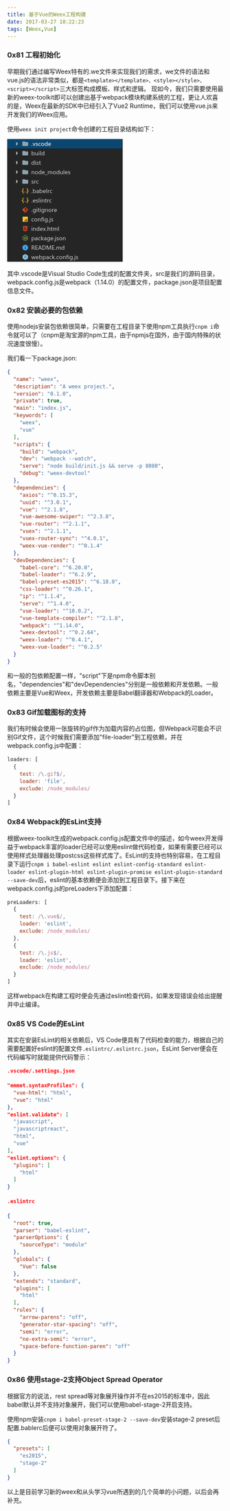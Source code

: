 ```yaml
---
title: 基于Vue的Weex工程构建
date: 2017-03-27 18:22:23
tags: [Weex,Vue]
---
```


### 0x81 工程初始化

早期我们通过编写Weex特有的.we文件来实现我们的需求，we文件的语法和vue.js的语法非常类似，都是`<template></template>、<style></style>、<script></script>`三大标签构成模板、样式和逻辑。
现如今，我们只需要使用最新的weex-toolkit即可以创建出基于webpack模块构建系统的工程，更让人欢喜的是，Weex在最新的SDK中已经引入了Vue2 Runtime，我们可以使用vue.js来开发我们的Weex应用。

使用`weex init project`命令创建的工程目录结构如下：

![工程结构](/images/2017_03_27_01.png)

其中.vscode是Visual Studio Code生成的配置文件夹，src是我们的源码目录，webpack.config.js是webpack（1.14.0）的配置文件，package.json是项目配置信息文件。

### 0x82 安装必要的包依赖

使用nodejs安装包依赖很简单，只需要在工程目录下使用npm工具执行`cnpm i`命令就可以了（cnpm是淘宝源的npm工具，由于npmjs在国外，由于国内特殊的状况速度很慢）。

我们看一下package.json:

```Json
{
  "name": "weex",
  "description": "A weex project.",
  "version": "0.1.0",
  "private": true,
  "main": "index.js",
  "keywords": [
    "weex",
    "vue"
  ],
  "scripts": {
    "build": "webpack",
    "dev": "webpack --watch",
    "serve": "node build/init.js && serve -p 8080",
    "debug": "weex-devtool"
  },
  "dependencies": {
    "axios": "^0.15.3",
    "uuid": "^3.0.1",
    "vue": "^2.1.8",
    "vue-awesome-swiper": "^2.3.8",
    "vue-router": "^2.1.1",
    "vuex": "^2.1.1",
    "vuex-router-sync": "^4.0.1",
    "weex-vue-render": "^0.1.4"
  },
  "devDependencies": {
    "babel-core": "^6.20.0",
    "babel-loader": "^6.2.9",
    "babel-preset-es2015": "^6.18.0",
    "css-loader": "^0.26.1",
    "ip": "^1.1.4",
    "serve": "^1.4.0",
    "vue-loader": "^10.0.2",
    "vue-template-compiler": "^2.1.8",
    "webpack": "^1.14.0",
    "weex-devtool": "^0.2.64",
    "weex-loader": "^0.4.1",
    "weex-vue-loader": "^0.2.5"
  }
}
```

和一般的包依赖配置一样，"script"下是npm命令脚本别名，"dependencies"和"devDependencies"分别是一般依赖和开发依赖。一般依赖主要是Vue和Weex，开发依赖主要是Babel翻译器和Webpack的Loader。

### 0x83 Gif加载图标的支持

我们有时候会使用一张旋转的gif作为加载内容的占位图，但Webpack可能会不识别Gif文件，这个时候我们需要添加"file-loader"到工程依赖，并在webpack.config.js中配置：

```JavaScript
loaders: [
  {
    test: /\.gif$/,
    loader: 'file',
    exclude: /node_modules/
  }
]
```

### 0x84 Webpack的EsLint支持

根据weex-toolkit生成的webpack.config.js配置文件中的描述，如今weex开发得益于webpack丰富的loader已经可以使用eslint做代码检查，如果有需要已经可以使用样式处理器处理postcss这些样式库了。EsLint的支持也特别容易，在工程目录下运行`cnpm i babel-eslint eslint eslint-config-standard eslint-loader eslint-plugin-html eslint-plugin-promise eslint-plugin-standard --save-dev`后，eslint的基本依赖便会添加到工程目录下。接下来在webpack.config.js的preLoaders下添加配置：

```JavaScript
preLoaders: [
  {
    test: /\.vue$/,
    loader: 'eslint',
    exclude: /node_modules/
  },
  {
    test: /\.js$/,
    loader: 'eslint',
    exclude: /node_modules/
  }
]
```

这样webpack在构建工程时便会先通过eslint检查代码，如果发现错误会给出提醒并中止编译。

### 0x85 VS Code的EsLint

其实在安装EsLint的相关依赖后，VS Code便具有了代码检查的能力，根据自己的需要配置好eslint的配置文件`.eslintrc/.eslintrc.json`，EsLint Server便会在代码编写时就能提供代码警示：

```Json
.vscode/.settings.json

"emmet.syntaxProfiles": {
  "vue-html": "html",
  "vue": "html"
},
"eslint.validate": [
  "javascript",
  "javascriptreact",
  "html",
  "vue"
],
"eslint.options": {
  "plugins": [
    "html"
  ]
}

.eslintrc

{
  "root": true,
  "parser": "babel-eslint",
  "parserOptions": {
    "sourceType": "module"
  },
  "globals": {
    "Vue": false
  },
  "extends": "standard",
  "plugins": [
    "html"
  ],
  "rules": {
    "arrow-parens": "off",
    "generator-star-spacing": "off",
    "semi": "error",
    "no-extra-semi": "error",
    "space-before-function-paren": "off"
  }
}
```

### 0x86 使用stage-2支持Object Spread Operator

根据官方的说法，rest spread等对象展开操作并不在es2015的标准中，因此babel默认并不支持对象展开，我们可以使用babel-stage-2开启支持。

使用npm安装`cnpm i babel-preset-stage-2 --save-dev`安装stage-2 preset后配置.bablerc后便可以使用对象展开符了。

```Json
{
  "presets": [
    "es2015",
    "stage-2"
  ]
}
```

以上是目前学习新的weex和从头学习vue所遇到的几个简单的小问题，以后会再补充。
